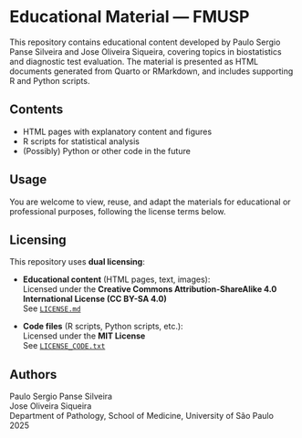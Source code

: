 # Educational Material — FMUSP

This repository contains educational content developed by Paulo Sergio Panse Silveira and Jose Oliveira Siqueira, covering topics in biostatistics and diagnostic test evaluation. The material is presented as HTML documents generated from Quarto or RMarkdown, and includes supporting R and Python scripts.

## Contents

- HTML pages with explanatory content and figures
- R scripts for statistical analysis
- (Possibly) Python or other code in the future

## Usage

You are welcome to view, reuse, and adapt the materials for educational or professional purposes, following the license terms below.

## Licensing

This repository uses **dual licensing**:

- **Educational content** (HTML pages, text, images):  
  Licensed under the **Creative Commons Attribution-ShareAlike 4.0 International License (CC BY-SA 4.0)**  
  See [`LICENSE.md`](LICENSE.md)

- **Code files** (R scripts, Python scripts, etc.):  
  Licensed under the **MIT License**  
  See [`LICENSE_CODE.txt`](LICENSE_CODE.txt)

## Authors

Paulo Sergio Panse Silveira  
Jose Oliveira Siqueira  
Department of Pathology, School of Medicine, University of São Paulo  
2025

